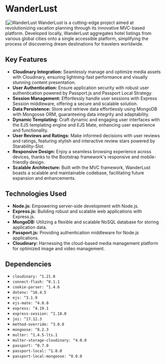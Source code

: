 # WanderLust
[![WanderLust](https://example.com)
WanderLust is a cutting-edge project aimed at revolutionizing vacation planning through its innovative MVC-based platform. Developed locally, WanderLust aggregates hotel listings from various global cities onto a single accessible platform, simplifying the process of discovering dream destinations for travelers worldwide.

## Key Features

- **Cloudinary Integration:** Seamlessly manage and optimize media assets with Cloudinary, ensuring lightning-fast performance and visually stunning content presentation.
- **User Authentication:** Ensure application security with robust user authentication powered by Passport.js and Passport Local Strategy.
- **Session Management:** Effortlessly handle user sessions with Express Session middleware, offering a secure and scalable solution.
- **Data Persistence:** Store and retrieve data effortlessly using MongoDB with Mongoose ORM, guaranteeing data integrity and adaptability.
- **Dynamic Templating:** Craft dynamic and engaging user interfaces with the EJS templating engine and EJS Mate, enhancing user experience and functionality.
- **User Reviews and Ratings:** Make informed decisions with user reviews and ratings, featuring stylish and interactive review stars powered by Starability-Slot.
- **Responsive Design:** Enjoy a seamless browsing experience across devices, thanks to the Bootstrap framework's responsive and mobile-friendly design.
- **Scalable Architecture:** Built with the MVC framework, WanderLust boasts a scalable and maintainable codebase, facilitating future expansion and enhancements.

## Technologies Used

- **Node.js:** Empowering server-side development with Node.js.
- **Express.js:** Building robust and scalable web applications with Express.js.
- **MongoDB:** Utilizing a flexible and scalable NoSQL database for storing application data.
- **Passport.js:** Providing authentication middleware for Node.js applications.
- **Cloudinary:** Harnessing the cloud-based media management platform for optimized image and video management.

## Dependencies

- `cloudinary: ^1.21.0`
- `connect-flash: ^0.1.1`
- `cookie-parser: ^1.4.6`
- `dotenv: ^16.4.5`
- `ejs: ^3.1.9`
- `ejs-mate: ^4.0.0`
- `express: ^4.19.1`
- `express-session: ^1.18.0`
- `joi: ^17.12.3`
- `method-override: ^3.0.0`
- `mongoose: ^8.2.3`
- `multer: ^1.4.5-lts.1`
- `multer-storage-cloudinary: ^4.0.0`
- `passport: ^0.7.0`
- `passport-local: ^1.0.0`
- `passport-local-mongoose: ^8.0.0`

